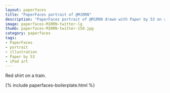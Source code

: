 ```yaml
---
layout: paperfaces
title: "PaperFaces portrait of @M1RRN"
description: "PaperFaces portrait of @M1RRN drawn with Paper by 53 on an iPad."
image: paperfaces-M1RRN-twitter-lg
thumb: paperfaces-M1RRN-twitter-150.jpg
category: paperfaces
tags: 
- PaperFaces
- portrait
- illustration
- Paper by 53
- iPad art
---
```


Red shirt on a train.

{% include paperfaces-boilerplate.html %}